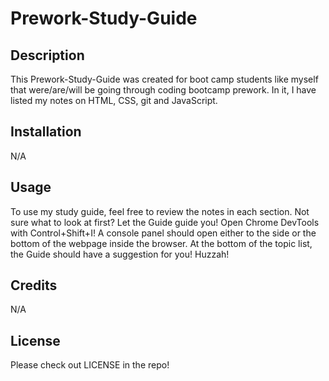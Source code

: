 # Prework-Study-Guide

## Description
This Prework-Study-Guide was created for boot camp students like myself that were/are/will be going through coding bootcamp prework. In it, I have listed my notes on HTML, CSS, git and JavaScript.

## Installation

N/A

## Usage

To use my study guide, feel free to review the notes in each section. Not sure what to look at first? Let the Guide guide you! Open Chrome DevTools with Control+Shift+I! A console panel should open either to the side or the bottom of the webpage inside the browser. At the bottom of the topic list, the Guide should have a suggestion for you! Huzzah!

## Credits

N/A

## License

Please check out LICENSE in the repo!

